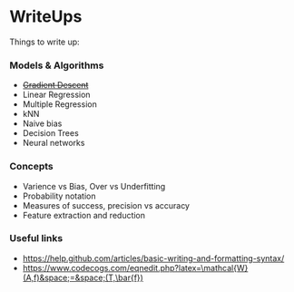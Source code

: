 # WriteUps

Things to write up:

### Models & Algorithms
- [~~Gradient Descent~~](https://github.com/ddraigcarson/WriteUps/blob/master/models/GradientDescent.md)
- Linear Regression
- Multiple Regression
- kNN
- Naive bias
- Decision Trees
- Neural networks

### Concepts
- Varience vs Bias, Over vs Underfitting
- Probability notation
- Measures of success, precision vs accuracy
- Feature extraction and reduction


### Useful links
- https://help.github.com/articles/basic-writing-and-formatting-syntax/
- https://www.codecogs.com/eqnedit.php?latex=\mathcal{W}(A,f)&space;=&space;(T,\bar{f})
